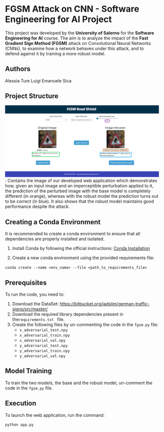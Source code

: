 # FGSM Attack on CNN - Software Engineering for AI Project

This project was developed by the **University of Salerno** for the **Software Engineering for AI** course. The aim is to analyze the impact of the **Fast Gradient Sign Method (FGSM)** attack on Convolutional Neural Networks (CNNs), to examine how a network behaves under this attack, and to defend against it by training a more robust model.

## Authors
Alessia Ture
Luigi Emanuele Sica

## Project Structure
![Web app](FGSM_SIFAI/img/image.png ): Contains the image of our developed web application which demonstrates how, given an input image and an imperceptible perturbation applied to it, the prediction of the perturbed image with the base model is completely different (in orange), whereas with the robust model the prediction turns out to be correct (in blue). It also shows that the robust model maintains good performance despite the attack.

## Creating a Conda Environment

It is recommended to create a conda environment to ensure that all dependencies are properly installed and isolated.

1. Install Conda by following the official instructions: [Conda Installation](https://docs.conda.io/projects/conda/en/latest/user-guide/install/index.html)

2. Create a new conda environment using the provided requirements file:

`conda create --name <env_name> --file <path_to_requirements_file> `

## Prerequisites
To run the code, you need to:
1. Download the DataSet: https://bitbucket.org/jadslim/german-traffic-signs/src/master/
2. Download the required library dependencies present in the`requirements.txt ` file.
2. Create the following files by un-commenting the code in the `fgsm.py` file:
   - `x_adversarial_test.npy`
   - `x_adversarial_train.npy`
   - `x_adversarial_val.npy`
   - `y_adversarial_test.npy`
   - `y_adversarial_train.npy`
   - `y_adversarial_val.npy`

## Model Training
To train the two models, the base and the robust model, un-comment the code in the `fgsm.py` file.

## Execution
To launch the web application, run the command:
```bash
python app.py



